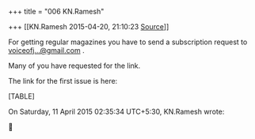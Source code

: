 +++
title = "006 KN.Ramesh"

+++
[[KN.Ramesh	2015-04-20, 21:10:23 [Source](https://groups.google.com/g/samskrita/c/iaXfrW8ZhgY)]]



For getting regular magazines you have to send a subscription request to [voiceofj...@gmail.com]() .

Many of you have requested for the link.

The link for the first issue is here:

  

[TABLE]

  
On Saturday, 11 April 2015 02:35:34 UTC+5:30, KN.Ramesh wrote:



